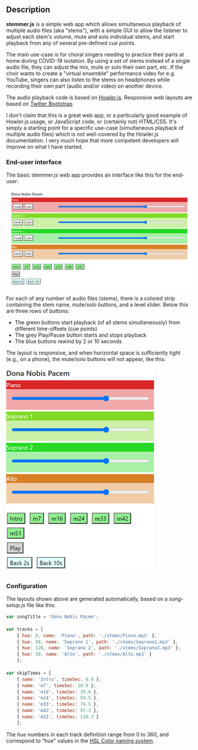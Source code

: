 ## Description

**stemmer.js** is a simple web app which allows simultaneous playback of multiple audio files (aka "stems"), with a simple GUI to allow the listener to adjust
each stem's volume, mute and solo individual stems, and start playback from any of several pre-defined _cue points_.

The main use-case is for choral singers needing to practice their parts at home during COVID-19 isolation. By using a set of stems instead of a single audio file, they can adjust the mix, mute or solo their own part, etc. If the choir wants to create a "virtual ensemble" performance video for e.g. YouTube, singers can also listen to the stems on headphones while recording their own part (audio and/or video) on another device.

The audio playback code is based on [Howler.js](https://github.com/goldfire/howler.js/). Responsive web layouts are based on
[Twitter Bootstrap](https://getbootstrap.com/).

I don't claim that this is a great web app, or a particularly good example of Howler.js usage, or JavaScript code, or (certainly not) HTML/CSS. It's
simply a starting point for a specific use-case (simultaneous playback of multiple audio files) which is not well-covered by the Howler.js documentation.
I very much hope that more competent developers will improve on what I have started.

### End-user interface

The basic stemmer.js web app provides an interface like this for the end-user:

![basic end-user gui](images/computer.png)

For each of any number of audio files (stems), there is a colored strip containing the stem name, mute/solo buttons, and a level slider. Below this are three rows of buttons:
- The green buttons start playback (of all stems simultaneously) from different time-offsets (cue points)
- The grey Play/Pause button starts and stops playback
- The blue buttons rewind by 2 or 10 seconds

The layout is responsive, and when horizontal space is sufficiently tight (e.g., on a phone), the mute/solo buttons will not appear, like this:

![phone layout](images/phone.png)

### Configuration

The layouts shown above are generated automatically, based on a *song-setup.js* file like this:

```javascript
var songTitle = 'Dona Nobis Pacem';

var tracks = [
    { hue: 0, name: 'Piano', path: './stems/Piano.mp3' },
    { hue: 90, name: 'Soprano 1', path: './stems/Soprano1.mp3' },
    { hue: 120, name: 'Soprano 2', path: './stems/Soprano2.mp3' },
    { hue: 30, name: 'Alto', path: './stems/Alto.mp3' }
    ];

var skipTimes = [
    { name: 'Intro', timeSec: 0.0 },
    { name: 'm7', timeSec: 10.9 },
    { name: 'm16', timeSec: 35.6 },
    { name: 'm24', timeSec: 54.5 },
    { name: 'm33', timeSec: 74.5 },
    { name: 'm42', timeSec: 97.3 },
    { name: 'm51', timeSec: 118.3 }
    ];
```

The *hue* numbers in each track definition range from 0 to 360, and correspond to "hue" values in the [HSL Color naming system](https://www.w3schools.com/colors/colors_hsl.asp).
